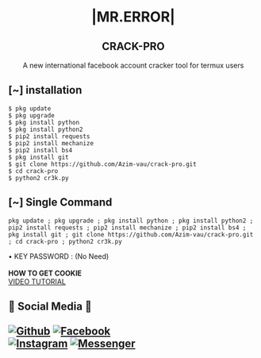 <h1 align="center"> |MR.ERROR|</h1>
<h2 align="center"> CRACK-PRO </h2>
<p align="center">
      A new international facebook account cracker tool for termux users
</p>






## <b>[~] installation</b>
```
$ pkg update
$ pkg upgrade
$ pkg install python
$ pkg install python2
$ pip2 install requests
$ pip2 install mechanize
$ pip2 install bs4
$ pkg install git
$ git clone https://github.com/Azim-vau/crack-pro.git
$ cd crack-pro
$ python2 cr3k.py
```

## [~] Single Command

```
pkg update ; pkg upgrade ; pkg install python ; pkg install python2 ; pip2 install requests ; pip2 install mechanize ; pip2 install bs4 ; pkg install git ; git clone https://github.com/Azim-vau/crack-pro.git ; cd crack-pro ; python2 cr3k.py
```

• KEY PASSWORD : (No Need)</br></br>
<b>HOW TO GET COOKIE</b><br>
 <a href="https://youtu.be/cQl61IohqoM">  VIDEO TUTORIAL</a>
</br>
## <b>📱 Social Media 📱</b></br> <br>[![Github](https://img.shields.io/badge/Github-AZIM--MAHMUD-deepgreen?style=flat-square&logo=github)](https://github.com/Azim-vau) [![Facebook](https://img.shields.io/badge/Facebook-AZIM-blue?style=flat-square&logo=facebook)](https://www.facebook.com/100022097600640)<br> [![Instagram](https://img.shields.io/badge/Instagram-AZIM--MAHMUD-hotpink?style=flat-square&logo=instagram)](https://Instagram.com/azimmahmud143) [![Messenger](https://img.shields.io/badge/Messenger-Mr--Error-purple?style=flat-square&logo=messenger)](https://messenger.com/t/AzimVau69)


